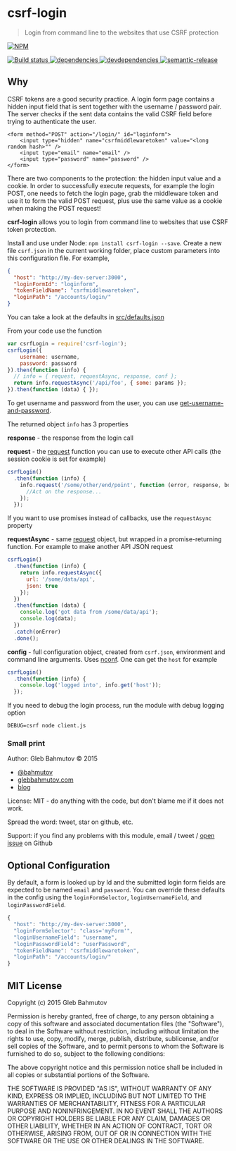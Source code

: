# csrf-login

> Login from command line to the websites that use CSRF protection

[![NPM][csrf-login-icon] ][csrf-login-url]

[![Build status][csrf-login-ci-image] ][csrf-login-ci-url]
[![dependencies][csrf-login-dependencies-image] ][csrf-login-dependencies-url]
[![devdependencies][csrf-login-devdependencies-image] ][csrf-login-devdependencies-url]
[![semantic-release][semantic-image] ][semantic-url]

## Why

CSRF tokens are a good security practice. A login form page contains a hidden input
field that is sent together with the username / password pair. The server checks if
the sent data contains the valid CSRF field before trying to authenticate the user.

    <form method="POST" action="/login/" id="loginform">
        <input type="hidden" name="csrfmiddlewaretoken" value="<long random hash>"" />
        <input type="email" name="email" />
        <input type="password" name="password" />
    </form>

There are two components to the protection: the hidden input value and a cookie. In order to
successfully execute requests, for example the login POST, one needs to fetch the login page,
grab the middleware token and use it to form the valid POST request, plus use the same value
as a cookie when making the POST request!

**csrf-login** allows you to login from command line to websites that use CSRF token protection.

Install and use under Node: `npm install csrf-login --save`.
Create a new file `csrf.json` in the current working folder, place custom parameters into this
configuration file. For example,

```json
{
  "host": "http://my-dev-server:3000",
  "loginFormId": "loginform",
  "tokenFieldName": "csrfmiddlewaretoken",
  "loginPath": "/accounts/login/"
}
```

You can take a look at the defaults in [src/defaults.json](src/defaults.json)

From your code use the function

```js
var csrfLogin = require('csrf-login');
csrfLogin({
    username: username,
    password: password
}).then(function (info) {
  // info = { request, requestAsync, response, conf };
  return info.requestAsync('/api/foo', { some: params });      
}).then(function (data) { });
```

To get username and password from the user, you can use 
[get-username-and-password](https://github.com/bahmutov/get-username-and-password).

The returned object `info` has 3 properties

**response** - the response from the login call

**request** - the [request](https://www.npmjs.com/package/request) function you can use
to execute other API calls (the session cookie is set for example)

```js
csrfLogin()
  .then(function (info) {
    info.request('/some/other/end/point', function (error, response, body) {
      //Act on the response...
    });
  });
```

If you want to use promises instead of callbacks, use the `requestAsync` property

**requestAsync** - same [request](https://www.npmjs.com/package/request) object, but wrapped
in a promise-returning function. For example to make another API JSON request

```js
csrfLogin()
  .then(function (info) {
    return info.requestAsync({
      url: '/some/data/api',
      json: true
    });
  })
  .then(function (data) {
    console.log('got data from /some/data/api');
    console.log(data);
  })
  .catch(onError)
  .done();
```

**config** - full configuration object, created from `csrf.json`, environment and
command line arguments. Uses [nconf](https://www.npmjs.com/package/nconf). One
can get the `host` for example

```js
csrfLogin()
  .then(function (info) {
    console.log('logged into', info.get('host'));
  });
```

If you need to debug the login process, run the module with debug logging option

    DEBUG=csrf node client.js

### Small print

Author: Gleb Bahmutov &copy; 2015

* [@bahmutov](https://twitter.com/bahmutov)
* [glebbahmutov.com](http://glebbahmutov.com)
* [blog](http://glebbahmutov.com/blog/)

License: MIT - do anything with the code, but don't blame me if it does not work.

Spread the word: tweet, star on github, etc.

Support: if you find any problems with this module, email / tweet /
[open issue](https://github.com/bahmutov/csrf-login/issues) on Github

## Optional Configuration

By default, a form is looked up by Id and the submitted login form fields are expected to be named `email` and `password`. You can override these defaults in the config using the `loginFormSelector`, `loginUsernameField`, and `loginPasswordField`.

```js
{
  "host": "http://my-dev-server:3000",
  "loginFormSelector": "class='myForm'",
  "loginUsernameField": "username",
  "loginPasswordField": "userPassword",
  "tokenFieldName": "csrfmiddlewaretoken",
  "loginPath": "/accounts/login/"
}
```

## MIT License

Copyright (c) 2015 Gleb Bahmutov

Permission is hereby granted, free of charge, to any person
obtaining a copy of this software and associated documentation
files (the "Software"), to deal in the Software without
restriction, including without limitation the rights to use,
copy, modify, merge, publish, distribute, sublicense, and/or sell
copies of the Software, and to permit persons to whom the
Software is furnished to do so, subject to the following
conditions:

The above copyright notice and this permission notice shall be
included in all copies or substantial portions of the Software.

THE SOFTWARE IS PROVIDED "AS IS", WITHOUT WARRANTY OF ANY KIND,
EXPRESS OR IMPLIED, INCLUDING BUT NOT LIMITED TO THE WARRANTIES
OF MERCHANTABILITY, FITNESS FOR A PARTICULAR PURPOSE AND
NONINFRINGEMENT. IN NO EVENT SHALL THE AUTHORS OR COPYRIGHT
HOLDERS BE LIABLE FOR ANY CLAIM, DAMAGES OR OTHER LIABILITY,
WHETHER IN AN ACTION OF CONTRACT, TORT OR OTHERWISE, ARISING
FROM, OUT OF OR IN CONNECTION WITH THE SOFTWARE OR THE USE OR
OTHER DEALINGS IN THE SOFTWARE.

[csrf-login-icon]: https://nodei.co/npm/csrf-login.png?downloads=true
[csrf-login-url]: https://npmjs.org/package/csrf-login
[csrf-login-ci-image]: https://travis-ci.org/bahmutov/csrf-login.png?branch=master
[csrf-login-ci-url]: https://travis-ci.org/bahmutov/csrf-login
[csrf-login-dependencies-image]: https://david-dm.org/bahmutov/csrf-login.png
[csrf-login-dependencies-url]: https://david-dm.org/bahmutov/csrf-login
[csrf-login-devdependencies-image]: https://david-dm.org/bahmutov/csrf-login/dev-status.png
[csrf-login-devdependencies-url]: https://david-dm.org/bahmutov/csrf-login#info=devDependencies
[semantic-image]: https://img.shields.io/badge/%20%20%F0%9F%93%A6%F0%9F%9A%80-semantic--release-e10079.svg
[semantic-url]: https://github.com/semantic-release/semantic-release
